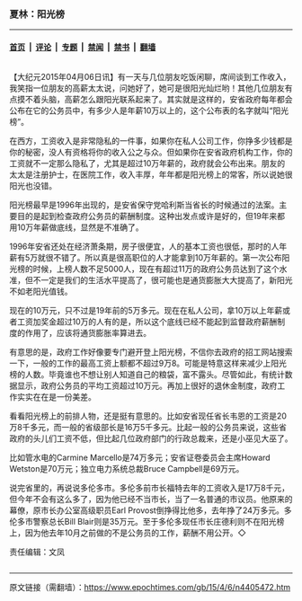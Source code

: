 ### 夏林：阳光榜

---

#### [首页](../../../..?n4405472) &nbsp;|&nbsp; [评论](../../../../../epoch-comment?n4405472) &nbsp;|&nbsp; [专题](../../../../../epoch-special?n4405472) &nbsp;|&nbsp; [禁闻](../../../../../epoch-news?n4405472) &nbsp;|&nbsp; [禁书](../../../../../books?n4405472) &nbsp;|&nbsp; [翻墙](https://github.com/gfw-breaker/nogfw/blob/master/README.md?n4405472)


<div class="column" id="artbody" itemprop="articleBody">
 <!-- article content begin -->
 <p>
  【大纪元2015年04月06日讯】有一天与几位朋友吃饭闲聊，席间谈到工作收入，我笑指一位朋友的高薪太太说，问她好了，她可是很阳光灿烂哟！其他几位朋友有点摸不着头脑，高薪怎么跟阳光联系起来了。其实就是这样的，安省政府每年都会公布在它的公务员中，有多少人是年薪10万以上的，这个公布表的名字就叫“阳光榜”。
 </p>
 <p>
  在西方，工资收入是非常隐私的一件事，如果你在私人公司工作，你挣多少钱都是你的秘密，没人有资格将你的收入公之与众。但如果你在安省政府机构工作，你的工资就不一定那么隐私了，尤其是超过10万年薪的，政府就会公布出来。朋友的太太是注册护士，在医院工作，收入丰厚，年年都是阳光榜上的常客，所以说她很阳光也没错。
 </p>
 <p>
  阳光榜最早是1996年出现的，是安省保守党哈利斯当省长的时候通过的法案。主要目的是起到检查政府公务员的薪酬制度。这种出发点或许是好的，但19年来都用10万年薪做底线，显然是不准确了。
 </p>
 <p>
  1996年安省还处在经济萧条期，房子很便宜，人的基本工资也很低，那时的人年薪有5万就很不错了。所以真是很高职位的人才能拿到10万年薪的。第一次公布阳光榜的时候，上榜人数不足5000人，现在有超过11万的政府公务员达到了这个水准，但不一定是我们的生活水平提高了，很可能也是通货膨胀大大提高了，新阳光不如老阳光值钱。
 </p>
 <p>
  现在的10万元，只不过是19年前的5万多元。现在在私人公司，拿10万以上年薪或者工资加奖金超过10万的人有的是，所以这个底线已经不能起到监督政府薪酬制度的作用了，应该将通货膨胀率算进去。
 </p>
 <p>
  有意思的是，政府工作好像要专门避开登上阳光榜，不信你去政府的招工网站搜索一下，一般的工作的最高工资上额都不超过9万8。可能是特意这样来减少上阳光榜的人数。毕竟谁也不想让别人知道自己的粮袋，富不露头。尽管如此，有统计数据显示，政府公务员的平均工资超过10万元。再加上很好的退休金制度，政府工作实实在在是一份美差。
 </p>
 <p>
  看看阳光榜上的前排人物，还是挺有意思的。比如安省现任省长韦恩的工资是20万8千多元，而一般的省级部长是16万5千多元。比起一般的公务员来说，这些省政府的头儿们工资不低，但比起几位政府部门的行政总裁来，还是小巫见大巫了。
 </p>
 <p>
  比如管水电的Carmine Marcello是74万多元；安省证卷委员会主席Howard Wetston是70万元；独立电力系统总裁Bruce Campbell是69万元。
 </p>
 <p>
  说完省里的，再说说多伦多市。多伦多前市长福特去年的工资收入是17万8千元，但今年不会有这么多了，因为他已经不当市长，当了一名普通的市议员。他原来的幕僚，原市长办公室高级职员Earl Provost倒挣得比他多，去年挣了24万多元。多伦多市警察总长Bill Blair则是35万元。至于多伦多现任市长庄德利则不在阳光榜上，因为他去年10月之前做的不是公务员的工作，薪酬不用公开。◇
 </p>
 <p>
  责任编辑：文凤
 </p>
 <!-- article content end -->
</div>


---

原文链接（需翻墙）：https://www.epochtimes.com/gb/15/4/6/n4405472.htm